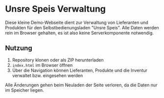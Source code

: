 # Unsre Speis Verwaltung

Diese kleine Demo-Webseite dient zur Verwaltung von Lieferanten und Produkten für den Selbstbedienungsladen "Unsre Speis". Alle Daten werden rein im Browser gehalten, es ist also keine Serverkomponente notwendig.

## Nutzung

1. Repository klonen oder als ZIP herunterladen
2. `index.html` im Browser öffnen
3. Über die Navigation können Lieferanten, Produkte und die Inventur verwaltet bzw. eingesehen werden

Alle Änderungen gehen beim Neuladen der Seite verloren, da die Daten nur im Speicher liegen.
